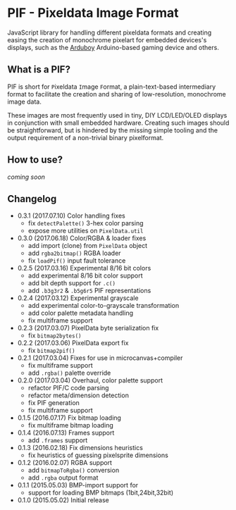 # PIF - Pixeldata Image Format
JavaScript library for handling different pixeldata formats and creating easing
the creation of monochrome pixelart for embedded devices's displays, such as the
[Arduboy](//github.com/arduboy/arduboy) Arduino-based gaming device and others.

## What is a PIF?
PIF is short for `P`ixeldata `I`mage `F`ormat, a plain-text-based intermediary
format to facilitate the creation and sharing of low-resolution, monochrome
image data.

These images are most frequently used in tiny, DIY LCD/LED/OLED displays in
conjunction with small embedded hardware. Creating such images should be
straightforward, but is hindered by the missing simple tooling and the
output requirement of a non-trivial binary pixelformat.

## How to use?
_coming soon_

## Changelog
- 0.3.1 (2017.07.10) Color handling fixes
  - fix `detectPalette()` 3-hex color parsing
  - expose more utilities on `PixelData.util`
- 0.3.0 (2017.06.18) Color/RGBA & loader fixes
  - add import (clone) from `PixelData` object
  - add `rgba2bitmap()` RGBA loader
  - fix `loadPif()` input fault tolerance
- 0.2.5 (2017.03.16) Experimental 8/16 bit colors
  - add experimental 8/16 bit color support
  - add bit depth support for `.c()`
  - add `.b3g3r2` & `.b5g6r5` PIF representations
- 0.2.4 (2017.03.12) Experimental grayscale
  - add experimental color-to-grayscale transformation
  - add color palette metadata handling
  - fix multiframe support
- 0.2.3 (2017.03.07) PixelData byte serialization fix
  - fix `bitmap2bytes()`
- 0.2.2 (2017.03.06) PixelData export fix
  - fix `bitmap2pif()`
- 0.2.1 (2017.03.04) Fixes for use in microcanvas+compiler
  - fix multiframe support
  - add `.rgba()` palette override
- 0.2.0 (2017.03.04) Overhaul, color palette support
  - refactor PIF/C code parsing
  - refactor meta/dimension detection
  - fix PIF generation
  - fix multiframe support
- 0.1.5 (2016.07.17) Fix bitmap loading
  - fix multiframe bitmap loading
- 0.1.4 (2016.07.13) Frames support
  - add `.frames` support
- 0.1.3 (2016.02.18) Fix dimensions heuristics
  - fix heuristics of guessing pixelsprite dimensions
- 0.1.2 (2016.02.07) RGBA support
  - add `bitmapToRgba()` conversion
  - add `.rgba` output format
- 0.1.1 (2015.05.03) BMP-import support for
  - support for loading BMP bitmaps (1bit,24bit,32bit)
- 0.1.0 (2015.05.02) Initial release
